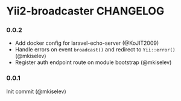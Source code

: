 # Yii2-broadcaster CHANGELOG

### 0.0.2
 - Add docker config for laravel-echo-server (@KoJIT2009)
 - Handle errors on event `broadcast()` and redirect to `Yii::error()` (@mkiselev)
 - Register auth endpoint route on module bootstrap (@mkiselev)


### 0.0.1
Init commit (@mkiselev)
